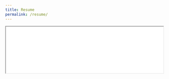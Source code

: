 ```yaml
---
title: Resume
permalink: /resume/
---
```


<iframe src="./Aliva Das Resume.pdf" width="100% height=100%">
</iframe>
